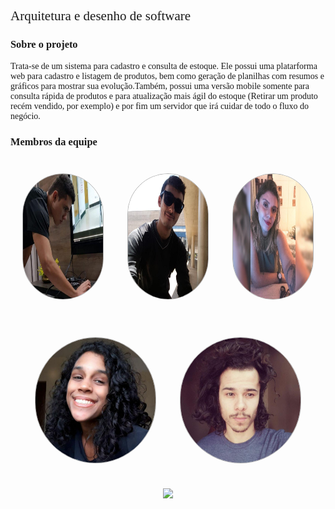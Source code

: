   <h2>Arquitetura e desenho de software</h2>
  <h3>Sobre o projeto</h3>

  <p>Trata-se de um sistema para cadastro e consulta de estoque. Ele possui uma platarforma web para cadastro e listagem de produtos, bem como geração de planilhas com resumos e gráficos para mostrar sua evolução.Também, possui uma versão mobile somente para consulta rápida de produtos e para atualização mais ágil do estoque (Retirar um produto recém vendido, por exemplo) e por fim um servidor que irá cuidar de todo o fluxo do negócio. 
  </p>

  <h3>Membros da equipe</h3>

  <div class="members">
    <div class="member">
      <img src="./assets/img/members/GabrielDavi.jpg" alt="member name">
      <p>Gabriel Davi<p>
    </div>
    <div class="member">
      <img src="./assets/img/members/Gabriel.jpg" alt="member name">
      <p>Gabriel Alves<p>
    </div>
    <div class="member">
      <img src="./assets/img/members/Sofia.jpg" alt="member name">
      <p>Sofia Patrocínio<p>
    </div>
    </div>
    <div class="member line2">
    <div class="member">
      <img src="./assets/img/members/Micaella.jpg" alt="member name">
      <p>Micaella Gouveia<p>
    </div>
    <div class="member">
      <img src="./assets/img/members/Pedro.jpg"alt="member name">
      <p>Pedro Igor<p>
    </div>
   
  </div>
  <p align="center"><a href="https://fga.unb.br" target="_blank"><img width="230"src="https://4.bp.blogspot.com/-0aa6fAFnSnA/VzICtBQgciI/AAAAAAAARn4/SxVsQPFNeE0fxkCPVgMWbhd5qIEAYCMbwCLcB/s1600/unb-gama.png"></a></p>
  </p>
</div>

<style>
  .members {
    display: grid; 
    grid-template-columns: auto auto auto;
    margin-top: 20px;
  }
  .member img{
    position: relative;
    height: 200px;
    width: 200px;
    opacity: 1;
    border-style: solid;
    border-radius: 100px;
    border-width: 1px; 
    border-color: rgba(0,0,0,0.3);
    z-index: 3;
    transition: opacity 0.5s !important;
  }
  .member img:hover{
    opacity: 0.4;
    z-index: 1;
  }
  
 .member{
   margin: 20px;
   display: flex;
   justify-content: center;
  }
 
 .member p{
    position: absolute;
    transform: translate(0, 70px);
    z-index: 2;
    color: #fff;
    font-weight: bold;
    font-family: Montserrat;
  }

  h2, p {
    font-family: Montserrat !important;
    font-weight: 500;
  }

  h3 {
    font-family: Montserrat !important;
    font-weight: bold;
  }
</style>
